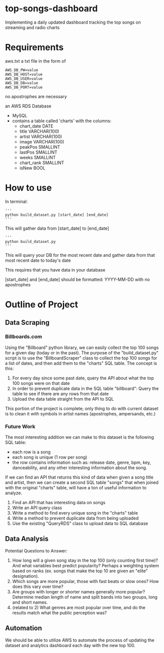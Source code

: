 # top-songs-dashboard
Implementing a daily updated dashboard tracking the top songs on streaming and radio charts

# Requirements
aws.txt
    a txt file in the form of 

    AWS_DB_PW=value
    AWS_DB_HOST=value
    AWS_DB_USER=value
    AWS_DB_DB=value
    AWS_DB_PORT=value


no apostrophes are necessary

an AWS RDS Database
- MySQL
- contains a table called 'charts' with the columns:
  - chart_date DATE
  - title VARCHAR(100)
  - artist VARCHAR(100)
  - image VARCHAR(100)
  - peakPos SMALLINT
  - lastPos SMALLINT
  - weeks SMALLINT
  - chart_rank SMALLINT
  - isNew BOOL

# How to use

In terminal:

    '''
    python build_dataset.py [start_date] [end_date]
    '''
This will gather data from [start_date] to [end_date]

    '''
    python build_dataset.py
    '''
This will query your DB for the most recent date and gather data from that most recent date to today's date

This requires that you have data in your database

[start_date] and [end_date] should be formatted:
    YYYY-MM-DD
with no apostrophes

# Outline of Project

## Data Scraping

### Billboards.com

Using the "Billboard" python library, we can easily collect the top 100 songs for a given day (today or in the past). The purpose of the "build_dataset.py" script is to use the "BillboardScraper" class to collect the top 100 songs for a list of dates, and then add them to the "charts" SQL table. The concept is this:

1) For every day since some past date, query the API about what the top 100 songs were on that date
2) In order to prevent duplicate data in the SQL table "billboard": Query the table to see if there are any rows from that date
3) Upload the data table straight from the API to SQL

This portion of the project is complete; only thing to do with current dataset is to clean it with symbols in artist names (apostrophes, ampersands, etc.)

### Future Work

The most interesting addition we can make to this dataset is the following SQL table:
 - each row is a song
 - each song is unique (1 row per song)
 - the row contains information such as: release date, genre, bpm, key, danceability, and any other interesting information about the song.

If we can find an API that returns this kind of data when given a song title and artist, then we can create a second SQL table "songs" that when joined with the original "charts" table, will have a ton of useful information to analyze.

1) Find an API that has interesting data on songs
2) Write an API query class
3) Write a method to find every unique song in the "charts" table
4) Write a method to prevent duplicate data from being uploaded
5) Use the existing "QueryRDS" class to upload data to SQL database

## Data Analysis

Potential Questions to Answer:
1) How long will a given song stay in the top 100 (only counting first time)? And what variables best predict popularity? Perhaps a weighting system based on ranks (ex. songs that make the top 10 are given an "elite" designation). 
2) Which songs are more popular, those with fast beats or slow ones? How does this vary over time?
3) Are groups with longer or shorter names generally more popular? Determine median length of name and split bands into two groups, long and short names.
4) (related to 2) What genres are most popular over time, and do the results match what the public perception was?

## Automation
We should be able to utilize AWS to automate the process of updating the dataset and analytics dashboard each day with the new top 100. 


